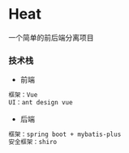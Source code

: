# Heat

一个简单的前后端分离项目

### 技术栈

- 前端

~~~markdown
框架：Vue
UI：ant design vue
~~~

- 后端

~~~markdown
框架：spring boot + mybatis-plus
安全框架：shiro
~~~

